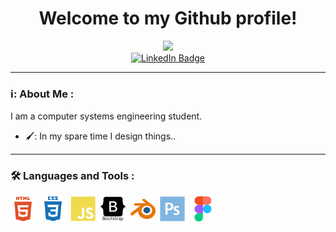 <h1 align="center">Welcome to my Github profile!</h1>
<div id="header" align="center">
  <img src="https://i.pinimg.com/originals/4f/d0/c0/4fd0c049c173c9beb5a0101a84deb6f9.gif" width="200"/>
</div>
<div id="badges" align="center">
  <a href="https://www.linkedin.com/in/pedro-garcia-789154256">
    <img src="https://img.shields.io/badge/LinkedIn-blue?style=for-the-badge&logo=linkedin&logoColor=white" alt="LinkedIn Badge"/>
  </a>
</div>

---

### ℹ️: About Me :
I am a computer systems engineering student.
- 🖌️: In my spare time I design things..
---

### :hammer_and_wrench: Languages and Tools :
<div>
    <img src="https://github.com/devicons/devicon/blob/master/icons/html5/html5-plain-wordmark.svg" title="HTML" alt="HTML" width="40" height="40"/>&nbsp;
    <img src="https://github.com/devicons/devicon/blob/master/icons/css3/css3-plain-wordmark.svg" title="CSS" alt="CSS" width="40" height="40"/>&nbsp;
    <img src="https://github.com/devicons/devicon/blob/master/icons/javascript/javascript-plain.svg" title="JS" alt="JS" width="40" height="40"/>&nbsp;
    <img src="https://github.com/devicons/devicon/blob/master/icons/bootstrap/bootstrap-plain-wordmark.svg" title="BS" alt="BS" width="40" height="40"/>&nbsp;
   <img src="https://github.com/devicons/devicon/blob/master/icons/blender/blender-original.svg" title="Blender" alt="Blender" width="40" height="40"/>&nbsp;
   <img src="https://github.com/devicons/devicon/blob/master/icons/photoshop/photoshop-plain.svg" title="PS" alt="PS" width="40" height="40"/>&nbsp;
  <img src="https://github.com/devicons/devicon/blob/master/icons/figma/figma-original.svg" title="Figma" alt="Figma" width="40" height="40"/>&nbsp;
</div>
